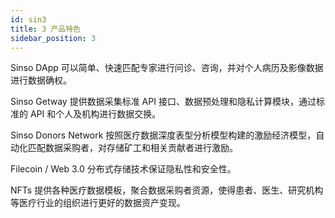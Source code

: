 ```yaml
---
id: sin3
title: 3 产品特色
sidebar_position: 3
---
```


Sinso DApp 可以简单、快速匹配专家进行问诊、咨询，并对个人病历及影像数据进行数据确权。

Sinso Getway 提供数据采集标准 API 接口、数据预处理和隐私计算模块，通过标准的 API 和个人及机构进行数据交换。

Sinso Donors Network 按照医疗数据深度表型分析模型构建的激励经济模型，自动化匹配数据采购者，对存储矿工和相关贡献者进行激励。

Filecoin / Web 3.0 分布式存储技术保证隐私性和安全性。

NFTs 提供各种医疗数据模板，聚合数据采购者资源，使得患者、医生、研究机构等医疗行业的组织进行更好的数据资产变现。
